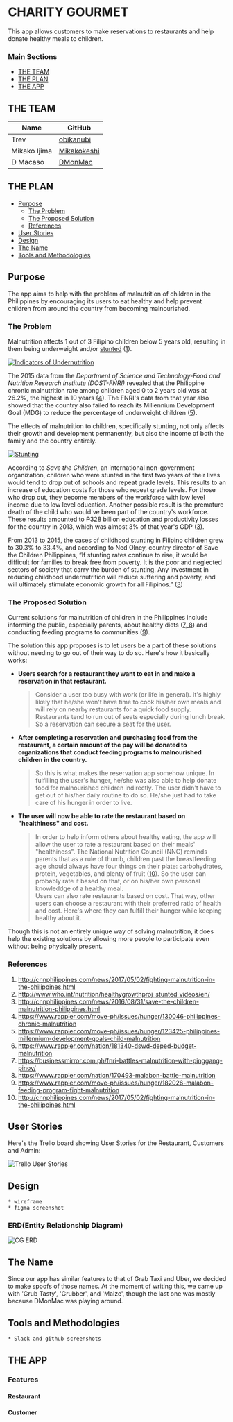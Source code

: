 # CHARITY GOURMET
This app allows customers to make reservations to restaurants and help donate healthy meals to children.

### Main Sections
- [THE TEAM](#the-team)
- [THE PLAN](#the-plan)
- [THE APP](#the-app)

## THE TEAM
| Name | GitHub |
| --- | --- |
| Trev | [obikanubi](https://github.com/obikanubi) |
| Mikako Ijima | [Mikakokeshi](https://github.com/Mikakokeshi) |
| D Macaso | [DMonMac](https://github.com/DMonMac) |


## THE PLAN
- [Purpose](#purpose)
    - [The Problem](#the-problem)
    - [The Proposed Solution](#the-proposed-solution)
    - [References](#references)
- [User Stories](#user-stories)
- [Design](#design)
- [The Name](#the-name)
- [Tools and Methodologies](#tools-and-methodologies)


## Purpose
The app aims to help with the problem of malnutrition of children in the Philippines by encouraging its users to eat healthy and help prevent children from around the country from becoming malnourished.


### The Problem
Malnutrition affects 1 out of 3 Filipino children below 5 years old, resulting in them being underweight and/or [stunted](http://www.who.int/nutrition/healthygrowthproj_stunted_videos/en/) ([1](#references)).

[![Indicators of Undernutrition](http://cnnphilippines.com/incoming/v1jrb-02_Undernutrition-infograhics_CNNPH.png/ALTERNATES/FREE_720/02_Undernutrition-infograhics_CNNPH.png "Indicators of Undernutrition")](http://cnnphilippines.com/news/2016/08/31/save-the-children-malnutrition-philippines.html)

The 2015 data from the _Department of Science and Technology-Food and Nutrition Research Institute (DOST-FNRI)_ revealed that the Philippine chronic malnutrition rate among children aged 0 to 2 years old was at 26.2%, the highest in 10 years ([4](#references)).  The FNRI's data from that year also showed that the country also failed to reach its Millennium Development Goal (MDG) to reduce the percentage of underweight children ([5](#references)).

The effects of malnutrition to children, specifically stunting, not only affects their growth and development permanently, but also the income of both the family and the country entirely.

[![Stunting](https://assets.rappler.com/612F469A6EA84F6BAE882D2B94A4B421/img/919AE9CCB88242F28277D539A181C7B2/infographic-stunting-page-001-1_919AE9CCB88242F28277D539A181C7B2.jpg "Stunting")](https://www.rappler.com/nation/181340-dswd-deped-budget-malnutrition)

According to _Save the Children_, an international non-government organization, children who were stunted in the first two years of their lives would tend to drop out of schools and repeat grade levels. This results to an increase of education costs for those who repeat grade levels. For those who drop out, they become members of the workforce with low level income due to low level education. Another possible result is the premature death of the child who would've been part of the country's workforce. These results amounted to ₱328 billion education and productivity losses for the country in 2013, which was almost 3% of that year's GDP ([3](#references)).

From 2013 to 2015, the cases of childhood stunting in Filipino children grew to 30.3% to 33.4%, and according to  Ned Olney, country director of Save the Children Philippines, “If stunting rates continue to rise, it would be difficult for families to break free from poverty. It is the poor and neglected sectors of society that carry the burden of stunting. Any investment in reducing childhood undernutrition will reduce suffering and poverty, and will ultimately stimulate economic growth for all Filipinos.” ([3](#references))


### The Proposed Solution
Current solutions for malnutrition of children in the Philippines include informing the public, especially parents, about healthy diets ([7, 8](#references)) and conducting feeding programs to communities ([9](#references)).

The solution this app proposes is to let users be a part of these solutions without needing to go out of their way to do so. Here's how it basically works:
- **Users search for a restaurant they want to eat in and make a reservation in that restaurant.**
    > Consider a user too busy with work (or life in general). It's highly likely that he/she won't have time to cook his/her own meals and will rely on nearby restaurants for a quick food supply. Restaurants tend to run out of seats especially during lunch break. So a reservation can secure a seat for the user.
- **After completing a reservation and purchasing food from the restaurant, a certain amount of the pay will be donated to organizations that conduct feeding programs to malnourished children in the country.**
    > So this is what makes the reservation app somehow unique. In fulfilling the user's hunger, he/she was also able to help donate food for malnourished children indirectly. The user didn't have to get out of his/her daily routine to do so. He/she just had to take care of his hunger in order to live.
- **The user will now be able to rate the restaurant based on "healthiness" and cost.**
    > In order to help inform others about healthy eating, the app will allow the user to rate a restaurant based on their meals' "healthiness". The National Nutrition Council (NNC) reminds parents that as a rule of thumb, children past the breastfeeding age should always have four things on their plate: carbohydrates, protein, vegetables, and plenty of fruit ([10](#references)). So the user can probably rate it based on that, or on his/her own personal knowleddge of a healthy meal.
    \
    > Users can also rate restaurants based on cost. That way, other users can choose a restaurant with their preferred ratio of health and cost. Here's where they can fulfill their hunger while keeping healthy about it.

Though this is not an entirely unique way of solving malnutrition, it does help the existing solutions by allowing more people to participate even without being physically present.


### References
1. http://cnnphilippines.com/news/2017/05/02/fighting-malnutrition-in-the-philippines.html
2. http://www.who.int/nutrition/healthygrowthproj_stunted_videos/en/
3. http://cnnphilippines.com/news/2016/08/31/save-the-children-malnutrition-philippines.html
4. https://www.rappler.com/move-ph/issues/hunger/130046-philippines-chronic-malnutrition
5. https://www.rappler.com/move-ph/issues/hunger/123425-philippines-millennium-development-goals-child-malnutrition
6. https://www.rappler.com/nation/181340-dswd-deped-budget-malnutrition
7. https://businessmirror.com.ph/fnri-battles-malnutrition-with-pinggang-pinoy/
8. https://www.rappler.com/nation/170493-malabon-battle-malnutrition
9. https://www.rappler.com/move-ph/issues/hunger/182026-malabon-feeding-program-fight-malnutrition
10. http://cnnphilippines.com/news/2017/05/02/fighting-malnutrition-in-the-philippines.html

## User Stories
Here's the Trello board showing User Stories for the Restaurant, Customers and Admin:

![Trello User Stories](https://user-images.githubusercontent.com/29721601/31281143-358f8a2c-aae1-11e7-8baa-dae847b72ec0.png)

## Design
    * wireframe
    * figma screenshot

### ERD(Entity Relationship Diagram)


![CG ERD](https://user-images.githubusercontent.com/29721601/31331505-24cd8186-ad15-11e7-9421-e1d4d78f2bbd.png "CG ERD")


## The Name
  Since our app has similar features to that of Grab Taxi and Uber, we decided to make spoofs of those names. At the moment of writing this, we came up with 'Grub Tasty', 'Grubber', and 'Maize', though the last one was mostly because DMonMac was playing around.

## Tools and Methodologies
    * Slack and github screenshots


## THE APP
### Features
#### Restaurant
#### Customer
